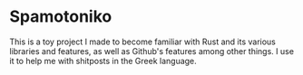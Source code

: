# Spamotoniko

This is a toy project I made to become familiar with Rust and its various libraries and features, as well as Github's features among other things. I use it to help me with shitposts in the Greek language.
